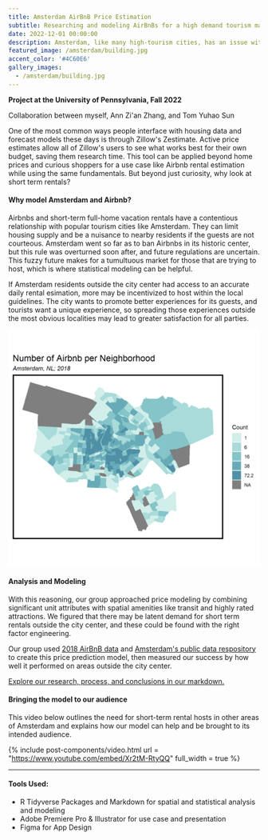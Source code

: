 ```yaml
---
title: Amsterdam AirBnB Price Estimation 
subtitle: Researching and modeling AirBnBs for a high demand tourism market.
date: 2022-12-01 00:00:00
description: Amsterdam, like many high-tourism cities, has an issue with balancing its tourism experience with the local supply of housing and resident quality of life. My group created a price estimation model and a sample app to target potential new hosts outside the most popular areas of the city.
featured_image: /amsterdam/building.jpg
accent_color: '#4C60E6'
gallery_images:
  - /amsterdam/building.jpg
---
```


**Project at the University of Pennsylvania, Fall 2022**

Collaboration between myself, Ann Zi'an Zhang, and Tom Yuhao Sun

One of the most common ways people interface with housing data and forecast models these days is through Zillow's Zestimate. Active price estimates allow all of Zillow's users to see what works best for their own budget, saving them research time. This tool can be applied beyond home prices and curious shoppers for a use case like Airbnb rental estimation while using the same fundamentals. But beyond just curiosity, why look at short term rentals?

#### Why model Amsterdam and Airbnb?

Airbnbs and short-term full-home vacation rentals have a contentious relationship with popular tourism cities like Amsterdam. They can limit housing supply and be a nuisance to nearby residents if the guests are not courteous. Amsterdam went so far as to ban Airbnbs in its historic center, but this rule was overturned soon after, and future regulations are uncertain. This fuzzy future makes for a tumultuous market for those that are trying to host, which is where statistical modeling can be helpful.

If Amsterdam residents outside the city center had access to an accurate daily rental esimation, more may be incentivized to host within the local guidelines. The city wants to promote better experiences for its guests, and tourists want a unique experience, so spreading those experiences outside the most obvious localities may lead to greater satisfaction for all parties. 

![](/images/projects/amsterdam/airbnbPop.png)

#### Analysis and Modeling

With this reasoning, our group approached price modeling by combining significant unit attributes with spatial amenities like transit and highly rated attractions. We figured that there may be latent demand for short term rentals outside the city center, and these could be found with the right factor engineering.

Our group used [2018 AirBnB data](https://www.kaggle.com/datasets/erikbruin/airbnb-amsterdam) and [Amsterdam's public data respository](https://data.amsterdam.nl/) to create this price prediction model, then measured our success by how well it performed on areas outside the city center.

[Explore our research, process, and conclusions in our markdown.](https://bennkeel.github.io/documents/Final-Amsterdam.html)

#### Bringing the model to our audience

This video below outlines the need for short-term rental hosts in other areas of Amsterdam and explains how our model can help and be brought to its intended audience.

{% include post-components/video.html
	url = "https://www.youtube.com/embed/Xr2tM-RtyQQ"
	full_width = true
%}

---

#### Tools Used:
* R Tidyverse Packages and Markdown for spatial and statistical analysis and modeling
* Adobe Premiere Pro & Illustrator for use case and presentation
* Figma for App Design

